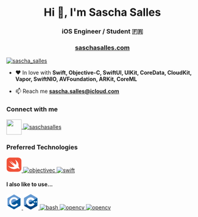 <h1 align="center">Hi 👋, I'm Sascha Salles</h1>
<h3 align="center">iOS Engineer / Student 🇫🇷</h3>
<h3 align="center"> <a href="https://www.saschasalles.com" target="blank">saschasalles.com</a></h3>

<p align="left"> <a href="https://twitter.com/sascha_salles" target="blank"><img src="https://img.shields.io/twitter/follow/sascha_salles?logo=twitter&style=for-the-badge" alt="sascha_salles" /></a> </p>

- ❤️ In love with **Swift, Objective-C, SwiftUI, UIKit, CoreData, CloudKit, Vapor, SwiftNIO, AVFoundation, ARKit, CoreML**

- 📫 Reach me **sascha.salles@icloud.com**

<h3 align="left">Connect with me</h3>
<p align="left">
    <a href="https://twitter.com/sascha_salles" target="blank">
        <img align="center" src="https://cdn.cdnlogo.com/logos/t/45/twitter.svg" height="40" width="40">
    </a>
    <a href="https://linkedin.com/in/sascha-salles" target="blank">
        <img align="center" src="https://cdn.cdnlogo.com/logos/l/78/linkedin-icon.svg" alt="saschasalles" height="40" width="40">
    </a>
</p>

<h3 align="left">Preferred Technologies</h3>
<p align="left">
    <a href="https://developer.apple.com/swift/" target="_blank"> 
        <img src="https://raw.githubusercontent.com/devicons/devicon/master/icons/swift/swift-original.svg" alt="swift" width="40" height="40"/> 
    </a>
    <a
        href="https://developer.apple.com/library/archive/documentation/Cocoa/Conceptual/ProgrammingWithObjectiveC/Introduction/Introduction.html"
        target="_blank">
        <img
          src="https://www.vectorlogo.zone/logos/apple_objectivec/apple_objectivec-icon.svg"
          alt="objectivec"
          width="40"
          height="40"/>
    </a>
        <a href="https://vapor.codes" target="_blank"> 
        <img src="https://avatars.githubusercontent.com/u/17364220?s=200&v=4" alt="swift" width="40" height="40"/>
    </a> 
</p>

<h4 align="left">I also like to use...</h4>
<p align="left">
  <a href="https://www.cprogramming.com/" target="_blank">
    <img
      src="https://raw.githubusercontent.com/devicons/devicon/master/icons/c/c-original.svg"
      alt="c"
      width="40"
      height="40"
    />
  </a>
  <a href="https://www.w3schools.com/cpp/" target="_blank">
    <img
      src="https://raw.githubusercontent.com/devicons/devicon/master/icons/cplusplus/cplusplus-original.svg"
      alt="cplusplus"
      width="40"
      height="40"
    />
  </a>
    <a href="https://www.gnu.org/software/bash/" target="_blank">
    <img
      src="https://www.vectorlogo.zone/logos/gnu_bash/gnu_bash-icon.svg"
      alt="bash"
      width="40"
      height="40"
    />
  </a>
  <a href="https://opencv.org/" target="_blank">
    <img
      src="https://www.vectorlogo.zone/logos/opencv/opencv-icon.svg"
      alt="opencv"
      width="40"
      height="40"
    />
  </a>
  <a href="https://www.python.org" target="_blank">
    <img
      src="https://cdn.cdnlogo.com/logos/p/3/python.svg"
      alt="opencv"
      width="40"
      height="40"
    />
  </a>
</p>
